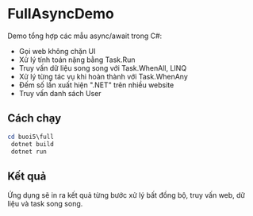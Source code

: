 # FullAsyncDemo

Demo tổng hợp các mẫu async/await trong C#:
- Gọi web không chặn UI
- Xử lý tính toán nặng bằng Task.Run
- Truy vấn dữ liệu song song với Task.WhenAll, LINQ
- Xử lý từng tác vụ khi hoàn thành với Task.WhenAny
- Đếm số lần xuất hiện ".NET" trên nhiều website
- Truy vấn danh sách User

## Cách chạy
```powershell
cd buoi5\full
 dotnet build
 dotnet run
```

## Kết quả
Ứng dụng sẽ in ra kết quả từng bước xử lý bất đồng bộ, truy vấn web, dữ liệu và task song song.
